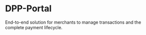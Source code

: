 # DPP-Portal
End-to-end solution for merchants to manage transactions and the complete payment lifecycle. 
